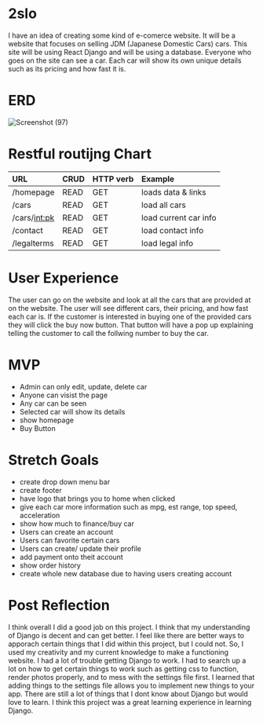 # 2slo

I have an idea of creating some kind of e-comerce website. It will be a website that focuses on selling JDM (Japanese Domestic Cars) cars. This site will be using React Django and will be using a database. Everyone who goes on the site can see a car. Each car will show its own unique details such as its pricing and how fast it is. 


# ERD

![Screenshot (97)](https://user-images.githubusercontent.com/115588595/218184637-2c0d0602-21bf-45a1-9800-052d9c710579.png)


# Restful routijng Chart

| URL            | CRUD   | HTTP verb | Example            |
|:-------------- | ------ |:--------- |:-------------------|
| /homepage      | READ   | GET       | loads data & links |
| /cars          | READ   | GET       | load all cars      |
| /cars/<int:pk> | READ   | GET       | load current car info      |
| /contact   | READ  |  GET  | load contact info   |
| /legalterms  | READ  | GET  | load legal info  |

# User Experience 

The user can go on the website and look at all the cars that are provided at on the website. The user will see different cars, their pricing, and how fast each car is. If the customer is interested in buying one of the provided cars they will click the buy now button. That button will have a pop up explaining telling the customer to call the follwing number to buy the car. 


# MVP

- Admin can only edit, update, delete car
- Anyone can visist the page
- Any car can be seen
- Selected car will show its details
- show homepage
- Buy Button

# Stretch Goals

- create drop down menu bar
- create footer
- have logo that brings you to home when clicked
- give each car more information such as mpg, est range, top speed, acceleration
- show how much to finance/buy car
- Users can create an account
- Users can favorite certain cars
- Users can create/ update their profile
- add payment onto theit account
- show order history 
- create whole new database due to having users creating account

# Post Reflection
I think overall I did a good job on this project. I think that my understanding  of Django is decent and can get better. I feel like there are better ways to apporach certain things that I did within this project, but I could not. So, I used my creativity and my current knowledge to make a functioning website. I had a lot of trouble getting Django to work. I had to search up a lot on how to get certain things to work such as getting css to function, render photos properly, and to mess with the settings file first. I learned that adding things to the settings file allows you to implement new things to your app. There are still a lot of things that I dont know about Django but would love to learn. I think this project was a great learning experience in learning Django. 
